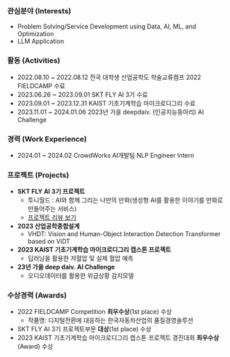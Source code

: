 ### 관심분야 (Interests)
- Problem Solving/Service Development using Data, AI, ML, and Optimization
- LLM Application

### 활동 (Activities)
- 2022.08.10 ~ 2022.08.12 전국 대학생 산업공학도 학술교류캠프 2022 FIELDCAMP 수료
- 2023.06.26 ~ 2023.09.01 SKT FLY AI 3기 수료
- 2023.09.01 ~ 2023.12.31 KAIST 기초기계학습 마이크로디그리 수료
- 2023.11.01 ~ 2024.01.06 2023년 가을 deepdaiv. (인공지능동아리) AI Challenge

### 경력 (Work Experience)
- 2024.01 ~ 2024.02 CrowdWorks AI개발팀 NLP Engineer Intern

### 프로젝트 (Projects)
- **SKT FLY AI 3기 프로젝트**
  - 투니월드 : AI와 함께 그리는 나만의 만화(생성형 AI를 활용한 이야기를 만화로 만들어주는 서비스)
  - [프로젝트 리뷰 보기](https://www.skttechacademy.com/nonmember/flyAi/flyAiProjectReviewList)
- **2023 산업공학종합설계**
  - VHDT: Vision and Human-Object Interaction Detection Transformer based on ViDT
- **2023 KAIST 기초기계학습 마이크로디그리 캡스톤 프로젝트**
  - 딥러닝을 활용한 저혈압 및 실제 혈압 예측
- **23년 가을 deep daiv. AI Challenge**
  - 오디오데이터를 활용한 위급상황 감지모델

### 수상경력 (Awards)
- 2022 FIELDCAMP Competition **최우수상**(1st place) 수상
  - 작품명: 디지털전환에 대응하는 한국자동차산업의 품질경영솔루션
- SKT FLY AI 3기 프로젝트부문 **대상**(1st place) 수상
- 2023 KAIST 기초기계학습 마이크로디그리 캡스톤 프로젝트 경진대회 **최우수상**(Award) 수상

